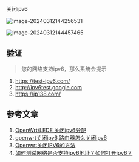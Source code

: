 关闭ipv6

![image-20240312144256531](https://chunhui-a.oss-cn-nanjing.aliyuncs.com/typora/img/image-20240312144256531.png)

![image-20240312144457465](./../../../../../../Users/chunhui/AppData/Roaming/Typora/typora-user-images/image-20240312144457465.png)

## 验证

> 您的网络支持ipv6，那么系统会提示

1. https://test-ipv6.com/
2. http://ipv6test.google.com
3. https://ip138.com/

## 参考文章

1. [OpenWrt/LEDE 关闭ipv6分配](https://sleele.com/2020/02/03/openwrt-lede-关闭ipv6分配/)
2. [openwrt关闭ipv6,路由器怎么关闭ipv6](http://www.taf6.com/1hi1jodk.html)
3. [Openwrt关闭IPV6的方法](https://www.kancloud.cn/bigdongdong%20/armgear/3071459)
4. [如何测试网络是否支持ipv6地址？如何打开ipv6？](https://blog.csdn.net/qq_42123284/article/details/135627315)